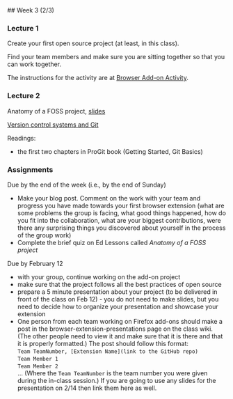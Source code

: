 <div class="week">

<div class="week_heading" markdown="1">
## Week 3 (2/3)
</div>


<div class="column_materials"  markdown="1">



### Lecture 1



Create your first open source project (at least, in this class).

Find your team members and make sure you are sitting together so that
you can work together.


The instructions for the activity are at [Browser Add-on Activity](https://cs.nyu.edu/~joannakl/ossd_s25/activities/browser_add-on_activity.html).




### Lecture 2


Anatomy of a FOSS project, [slides](slides/anatomy_project.html)


[Version control systems and Git](slides/version_control_systems.html)

Readings:
- the first two chapters in ProGit book  (Getting Started, Git Basics)

</div>

<div class="column_assign"  markdown="1">




### Assignments


Due by the end of the week (i.e., by the end of Sunday)
- Make your blog post. Comment on 
the work with your team and progress you have made towards your first browser extension (what 
are some problems the group is facing, what good things happened, how do you fit 
into the collaboration, what are your biggest contributions, were there any surprising things you discovered about 
yourself in the process of the group work) 
- Complete the brief quiz on Ed Lessons called _Anatomy of a FOSS project_


Due by February 12
- with your group, continue working on the add-on project
- make sure that the project follows all the best practices of open source
- prepare a 5 minute presentation about your project (to be delivered in front of the class on Feb 12) - you do not need to make slides,
but you need to decide how to organize your presentation and showcase your extension
- One person from each team working on Firefox add-ons should make a post in the
  browser-extension-presentations page on the class wiki. (The other people need to view it and make sure that it is there and that it 
  is properly formatted.)
  The post should follow this format: <br/>
  `Team TeamNumber, [Extension Name](link to the GitHub repo) ` <br/>
  `Team Member 1` <br/>
  `Team Member 2` <br/>
  ...
  (Where the `Team TeamNumber` is the team number you were given during the in-class session.)
  If you are going to use any slides for the presentation on 2/14 then link them here as well. 




</div>
</div>
